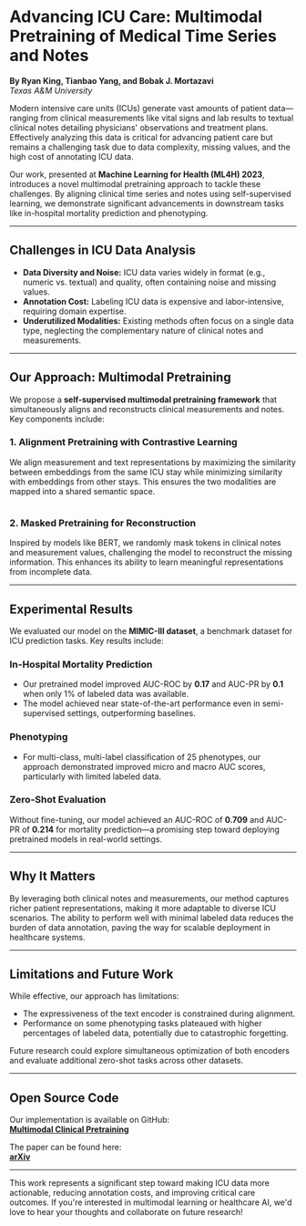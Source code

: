# Advancing ICU Care: Multimodal Pretraining of Medical Time Series and Notes

**By Ryan King, Tianbao Yang, and Bobak J. Mortazavi**  
*Texas A&M University*  

Modern intensive care units (ICUs) generate vast amounts of patient data—ranging from clinical measurements like vital signs and lab results to textual clinical notes detailing physicians' observations and treatment plans. Effectively analyzing this data is critical for advancing patient care but remains a challenging task due to data complexity, missing values, and the high cost of annotating ICU data.

Our work, presented at **Machine Learning for Health (ML4H) 2023**, introduces a novel multimodal pretraining approach to tackle these challenges. By aligning clinical time series and notes using self-supervised learning, we demonstrate significant advancements in downstream tasks like in-hospital mortality prediction and phenotyping.

---

## Challenges in ICU Data Analysis

- **Data Diversity and Noise:** ICU data varies widely in format (e.g., numeric vs. textual) and quality, often containing noise and missing values.
- **Annotation Cost:** Labeling ICU data is expensive and labor-intensive, requiring domain expertise.
- **Underutilized Modalities:** Existing methods often focus on a single data type, neglecting the complementary nature of clinical notes and measurements.

---

## Our Approach: Multimodal Pretraining

We propose a **self-supervised multimodal pretraining framework** that simultaneously aligns and reconstructs clinical measurements and notes. Key components include:

### 1. **Alignment Pretraining with Contrastive Learning**
We align measurement and text representations by maximizing the similarity between embeddings from the same ICU stay while minimizing similarity with embeddings from other stays. This ensures the two modalities are mapped into a shared semantic space.

<img src="{{ site.url }}{{ site.baseurl }}/assets/images/contrastive-med-ts-and-notes.png" alt="">

### 2. **Masked Pretraining for Reconstruction**
Inspired by models like BERT, we randomly mask tokens in clinical notes and measurement values, challenging the model to reconstruct the missing information. This enhances its ability to learn meaningful representations from incomplete data.

---

## Experimental Results

We evaluated our model on the **MIMIC-III dataset**, a benchmark dataset for ICU prediction tasks. Key results include:

### **In-Hospital Mortality Prediction**
- Our pretrained model improved AUC-ROC by **0.17** and AUC-PR by **0.1** when only 1% of labeled data was available.
- The model achieved near state-of-the-art performance even in semi-supervised settings, outperforming baselines.

### **Phenotyping**
- For multi-class, multi-label classification of 25 phenotypes, our approach demonstrated improved micro and macro AUC scores, particularly with limited labeled data.

### **Zero-Shot Evaluation**
Without fine-tuning, our model achieved an AUC-ROC of **0.709** and AUC-PR of **0.214** for mortality prediction—a promising step toward deploying pretrained models in real-world settings.

---

## Why It Matters

By leveraging both clinical notes and measurements, our method captures richer patient representations, making it more adaptable to diverse ICU scenarios. The ability to perform well with minimal labeled data reduces the burden of data annotation, paving the way for scalable deployment in healthcare systems.

---

## Limitations and Future Work

While effective, our approach has limitations:
- The expressiveness of the text encoder is constrained during alignment.
- Performance on some phenotyping tasks plateaued with higher percentages of labeled data, potentially due to catastrophic forgetting.

Future research could explore simultaneous optimization of both encoders and evaluate additional zero-shot tasks across other datasets.

---

## Open Source Code

Our implementation is available on GitHub:  
[**Multimodal Clinical Pretraining**](https://github.com/kingrc15/multimodal-clinical-pretraining)

The paper can be found here:  
[**arXiv**](https://arxiv.org/abs/2312.06855)

---

This work represents a significant step toward making ICU data more actionable, reducing annotation costs, and improving critical care outcomes. If you're interested in multimodal learning or healthcare AI, we'd love to hear your thoughts and collaborate on future research!

